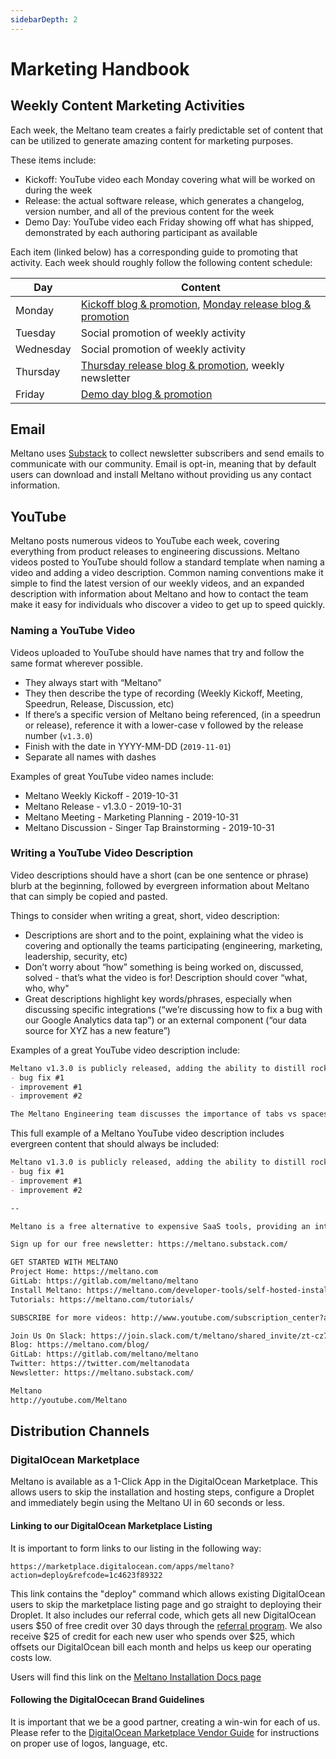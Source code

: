 ```yaml
---
sidebarDepth: 2
---
```


# Marketing Handbook

## Weekly Content Marketing Activities
Each week, the Meltano team creates a fairly predictable set of content that can be utilized to generate amazing content for marketing purposes.

These items include:

- Kickoff: YouTube video each Monday covering what will be worked on during the week
- Release: the actual software release, which generates a changelog, version number, and all of the previous content for the week
- Demo Day: YouTube video each Friday showing off what has shipped, demonstrated by each authoring participant as available

Each item (linked below) has a corresponding guide to promoting that activity. Each week should roughly follow the following content schedule:

| Day | Content |
| ------ | ------ |
| Monday | [Kickoff blog & promotion](https://gitlab.com/meltano/meltano-marketing/blob/master/Content%20Marketing/evergreen-activities.md#promoting-kickoff), [Monday release blog & promotion](https://gitlab.com/meltano/meltano-marketing/blob/master/Releases/Promotion%20Guidelines.md) |
| Tuesday | Social promotion of weekly activity | 
| Wednesday | Social promotion of weekly activity | 
| Thursday | [Thursday release blog & promotion](https://gitlab.com/meltano/meltano-marketing/blob/master/Releases/Promotion%20Guidelines.md), weekly newsletter | 
| Friday | [Demo day blog & promotion](https://gitlab.com/meltano/meltano-marketing/blob/master/Content%20Marketing/evergreen-activities.md#promoting-demo-day) | 


## Email

Meltano uses [Substack](https://meltano.substack.com/) to collect newsletter subscribers and send emails to communicate with our community. Email is opt-in, meaning that by default users can download and install Meltano without providing us any contact information.

## YouTube

Meltano posts numerous videos to YouTube each week, covering everything from product releases to engineering discussions. Meltano videos posted to YouTube should follow a standard template when naming a video and adding a video description. Common naming conventions make it simple to find the latest version of our weekly videos, and an expanded description with information about Meltano and how to contact the team make it easy for individuals who discover a video to get up to speed quickly.

### Naming a YouTube Video

Videos uploaded to YouTube should have names that try and follow the same format wherever possible.

- They always start with “Meltano"
- They then describe the type of recording (Weekly Kickoff, Meeting, Speedrun, Release, Discussion, etc)
- If there’s a specific version of Meltano being referenced, (in a speedrun or release), reference it with a lower-case v followed by the release number (`v1.3.0`)
- Finish with the date in YYYY-MM-DD (`2019-11-01`)
- Separate all names with dashes

Examples of great YouTube video names include:

- Meltano Weekly Kickoff - 2019-10-31
- Meltano Release - v1.3.0 - 2019-10-31
- Meltano Meeting - Marketing Planning - 2019-10-31
- Meltano Discussion - Singer Tap Brainstorming - 2019-10-31

### Writing a YouTube Video Description

Video descriptions should have a short (can be one sentence or phrase) blurb at the beginning, followed by evergreen information about Meltano that can simply be copied and pasted.

Things to consider when writing a great, short, video description:
- Descriptions are short and to the point, explaining what the video is covering and optionally the teams participating (engineering, marketing, leadership, security, etc)
- Don’t worry about “how” something is being worked on, discussed, solved - that’s what the video is for! Description should cover “what, who, why"
- Great descriptions highlight key words/phrases, especially when discussing specific integrations (“we’re discussing how to fix a bug with our Google Analytics data tap”) or an external component (“our data source for XYZ has a new feature”)

Examples of a great YouTube video description include:

```md
Meltano v1.3.0 is publicly released, adding the ability to distill rocket fuel and manufacture widgets, with numerous bug fixes and improvements, including:
- bug fix #1
- improvement #1
- improvement #2
```

```md
The Meltano Engineering team discusses the importance of tabs vs spaces in minified CSS comments when optimizing for compiled code readability.
```

This full example of a Meltano YouTube video description includes evergreen content that should always be included:

```md
Meltano v1.3.0 is publicly released, adding the ability to distill rocket fuel and manufacture widgets, with numerous bug fixes and improvements, including:
- bug fix #1
- improvement #1
- improvement #2

--

Meltano is a free alternative to expensive SaaS tools, providing an integrated workflow for modeling, extracting, loading, transforming, analyzing, notebooking, and orchestrating your data. Meltano integrates the tools you use every day into a single data pipeline, including data from any CSV, Google Analytics, GitLab, Salesforce, Postgres, and much more.

Sign up for our free newsletter: https://meltano.substack.com/

GET STARTED WITH MELTANO
Project Home: https://meltano.com
GitLab: https://gitlab.com/meltano/meltano
Install Meltano: https://meltano.com/developer-tools/self-hosted-installation.html
Tutorials: https://meltano.com/tutorials/

SUBSCRIBE for more videos: http://www.youtube.com/subscription_center?add_user=meltano

Join Us On Slack: https://join.slack.com/t/meltano/shared_invite/zt-cz7s15aq-HXREGBo8Vnu4hEw1pydoRw
Blog: https://meltano.com/blog/
GitLab: https://gitlab.com/meltano/meltano
Twitter: https://twitter.com/meltanodata
Newsletter: https://meltano.substack.com/

Meltano
http://youtube.com/Meltano
```

## Distribution Channels

### DigitalOcean Marketplace

Meltano is available as a 1-Click App in the DigitalOcean Marketplace. This allows users to skip the installation and hosting steps, configure a Droplet and immediately begin using the Meltano UI in 60 seconds or less.

#### Linking to our DigitalOcean Marketplace Listing

It is important to form links to our listing in the following way:

`https://marketplace.digitalocean.com/apps/meltano?action=deploy&refcode=1c4623f89322`

This link contains the "deploy" command which allows existing DigitalOcean users to skip the marketplace listing page and go straight to deploying their Droplet. It also includes our referral code, which gets all new DigitalOcean users $50 of free credit over 30 days through the [referral program](https://www.digitalocean.com/referral-program/). We also receive $25 of credit for each new user who spends over $25, which offsets our DigitalOcean bill each month and helps us keep our operating costs low.

Users will find this link on the [Meltano Installation Docs page](/developer-tools/self-hosted-installation.html#digitalocean-marketplace)

#### Following the DigitalOcecan Brand Guidelines

It is important that we be a good partner, creating a win-win for each of us. Please refer to the [DigitalOcean Marketplace Vendor Guide](https://marketplace.digitalocean.com/vendors/getting-started-as-a-digitalocean-marketplace-vendor) for instructions on proper use of logos, language, etc.
